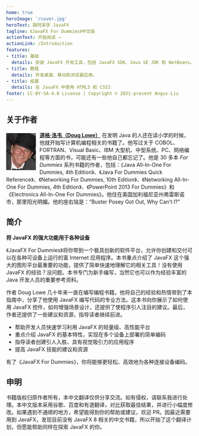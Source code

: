 ```yaml
---
home: true
heroImage: '/cover.jpg'
heroText: 跟阿呆学 JavaFX
tagline: 《JavaFX For Dummies》中文版
actionText: 开始阅读 →
actionLink: /Introduction
features:
- title: 基础
  details: 安装 JavaFX 开发工具，包括 JavaFX SDK、Java SE JDK 和 NetBeans。
- title: 教程
  details: 开发桌面、移动和浏览器应用。
- title: 拓展
  details: 在 JavaFX 中使用 HTML5 和 CSS3
footer: CC-BY-SA-4.0 License | Copyright © 2021-present Angus-Liu
---
```


## 关于作者

<img src="./assets/author.jpg" alt="Doug Lowe" width="80" align="left" style="padding: 5px 10px 0 0"/>

**[道格·洛韦（Doug Lowe）](https://www.amazon.co.uk/Doug-Lowe/e/B000APHPV2?ref_=dbs_p_pbk_r00_abau_000000)** 在发明 Java 的人还在读小学的时候，他就开始写计算机编程相关的书籍了。他写过关于 COBOL、FORTRAN、Visual Basic、IBM 大型机、中型系统、PC、网络编程等方面的书，可能还有一些他自己都忘记了。他是 30 多本 *For Dummies* 系列书籍的作者，包括：《Java All-In-One For Dummies, 4th Edition》、《Java For Dummies Quick Reference》、《Networking For Dummies, 10th Edition》、《Networking All-In-One For Dummies, 4th Edition》、《PowerPoint 2013 For Dummies》和《Electronics All-In-One For Dummies》。他住在美国加利福尼亚州弗雷斯诺市，那里阳光明媚。他的座右铭是：“Buster Posey Got Out, Why Can’t I?”

## 简介

**将 JavaFX 的强大功能用于各种设备**

《JavaFX For Dummies》将你带到一个极具创新的软件平台，允许你创建和交付可以在各种可设备上运行的富 Internet 应用程序。本书重点介绍了 JavaFX 这个强大的图形平台最重要的功能，提供了简单快速地理解它的相关工具！没有使用 JavaFX 的经验？没问题。本书专门为新手编写，当然它也可以作为经验丰富的 Java 开发人员的重要参考资料。

作者 Doug Lowe 几十年来一直在编写编程书籍，他将自己的经验和热情带到了本指南中，分享了他使用 JavaFX 编写代码的专业方法。这本书向你展示了如何使用 JavaFX 控件，如何增强场景设计，还提供了使程序引人注目的建议。最后，作者还提供了一些建议和资源，指导读者继续前进。

- 帮助开发人员快速学习利用 JavaFX 的轻量级、高性能平台
- 重点介绍 JavaFX 的基本特性，实现在多个设备上部署的简单编码
- 指导读者创建引人入胜、具有视觉吸引力的应用程序
- 提高 JavaFX 技能的建议和资源

有了《JavaFX For Dummies》，你将能够更轻松、高效地为各种连接设备编码。

## 申明

书籍版权归原作者所有，本中文翻译仅供分享交流。如有侵权，请联系我进行处理。本中文版本采用谷歌、百度和有道翻译，对比获取最佳结果，并进行小幅度修改。如果遇到不通顺的地方，希望能得到你的帮助或建议，欢迎 PR。因最近需要用到 JavaFX，发现目前没有 JavaFX 8 相关的中文书籍，所以开始了这个翻译计划，但愿能帮助同样在探索 JavaFX 的你。
